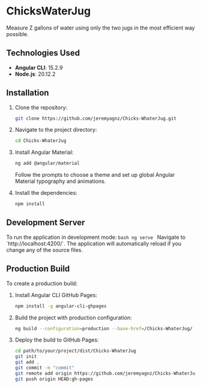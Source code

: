 # ChicksWaterJug

Measure Z gallons of water using only the two jugs in the most efficient way possible.

## Technologies Used

- **Angular CLI**: 15.2.9
- **Node.js**: 20.12.2

## Installation

1. Clone the repository:
    ```bash
    git clone https://github.com/jeremyagnz/Chicks-WhaterJug.git
    ```
2. Navigate to the project directory:
    ```bash
    cd Chicks-WhaterJug
    ```
3. Install Angular Material:
    ```bash
    ng add @angular/material
    ```
   Follow the prompts to choose a theme and set up global Angular Material typography and animations.

4. Install the dependencies:
    ```bash
    npm install
    ```

## Development Server

To run the application in development mode:
    ```bash
    ng serve
    ```
Navigate to \`http://localhost:4200/`. The application will automatically reload if you change any of the source files.

## Production Build

To create a production build:
1. Install Angular CLI GitHub Pages:
    ```bash
    npm install -g angular-cli-ghpages
    ```
2. Build the project with production configuration:
    ```bash
    ng build --configuration=production --base-href=/Chicks-WhaterJug/
    ```
3. Deploy the build to GitHub Pages:
    ```bash
    cd path/to/your/project/dist/Chicks-WhaterJug
    git init
    git add .
    git commit -m "commit"
    git remote add origin https://github.com/jeremyagnz/Chicks-WhaterJug.git
    git push origin HEAD:gh-pages
    ```
